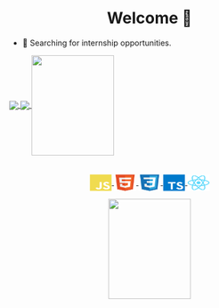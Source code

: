 <h1 align="center">Welcome 🖖</h1>

- 🔎 Searching for internship opportunities.

<div>
  <a href="https://github.com/Jummanso)">
  <img height="180em"   align="center" src="https://github-readme-stats.vercel.app/api?username=Jummanso&show_icons=true&theme=react&include_all_commits=true&count_private=true"/>
  <img height="180em"  align="center" src="https://github-readme-stats.vercel.app/api/top-langs/?username=Jummanso&layout=compact&langs_count=7&theme=react" />

  <img align="center" width="148" height="180" src="https://media1.tenor.com/images/68e8337fb4eb7e40645d832c64762a8b/tenor.gif?itemid=19443613">
</div>
  <br>
<div  align="center"> 
  <div style="display: inline_block"><br>
  <img align="center" alt="Rafa-Js" height="30" width="40" src="https://raw.githubusercontent.com/devicons/devicon/master/icons/javascript/javascript-plain.svg">
  <img align="center" alt="HTML" height="30" width="40" src="https://raw.githubusercontent.com/devicons/devicon/master/icons/html5/html5-original.svg">
  <img align="center" alt="CSS" height="30" width="40" src="https://raw.githubusercontent.com/devicons/devicon/master/icons/css3/css3-original.svg">
  <img align="center" alt="CSS" height="30" width="40" src="https://raw.githubusercontent.com/devicons/devicon/master/icons/typescript/typescript-original.svg">
  <img align="center" alt="CSS" height="30" width="40" src="https://raw.githubusercontent.com/devicons/devicon/master/icons/react/react-original.svg">
<p>
<div>
  <img align="center" width="148" height="180" src="[https://media1.tenor.com/images/68e8337fb4eb7e40645d832c64762a8b/tenor.gif?itemid=19443613](https://tenor.com/pt-PT/view/cute-dogs-smiling-dogs-happy-dogs-puppies-gif-7531536)https://tenor.com/pt-PT/view/cute-dogs-smiling-dogs-happy-dogs-puppies-gif-7531536">

  </div>
